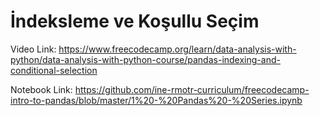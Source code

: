 # İndeksleme ve Koşullu Seçim

Video Link: https://www.freecodecamp.org/learn/data-analysis-with-python/data-analysis-with-python-course/pandas-indexing-and-conditional-selection

Notebook Link: https://github.com/ine-rmotr-curriculum/freecodecamp-intro-to-pandas/blob/master/1%20-%20Pandas%20-%20Series.ipynb